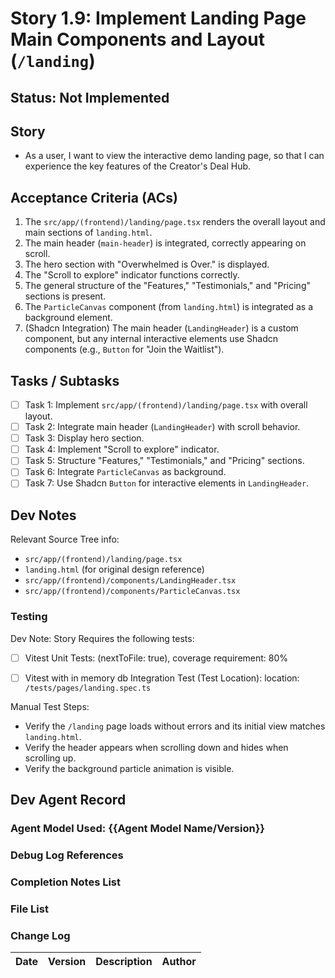 # Story 1.9: Implement Landing Page Main Components and Layout (`/landing`)

## Status: Not Implemented

## Story

- As a user, I want to view the interactive demo landing page, so that I can experience the key features of the Creator's Deal Hub.

## Acceptance Criteria (ACs)

1.  The `src/app/(frontend)/landing/page.tsx` renders the overall layout and main sections of `landing.html`.
2.  The main header (`main-header`) is integrated, correctly appearing on scroll.
3.  The hero section with "Overwhelmed is Over." is displayed.
4.  The "Scroll to explore" indicator functions correctly.
5.  The general structure of the "Features," "Testimonials," and "Pricing" sections is present.
6.  The `ParticleCanvas` component (from `landing.html`) is integrated as a background element.
7.  (Shadcn Integration) The main header (`LandingHeader`) is a custom component, but any internal interactive elements use Shadcn components (e.g., `Button` for "Join the Waitlist").

## Tasks / Subtasks

- [ ] Task 1: Implement `src/app/(frontend)/landing/page.tsx` with overall layout.
- [ ] Task 2: Integrate main header (`LandingHeader`) with scroll behavior.
- [ ] Task 3: Display hero section.
- [ ] Task 4: Implement "Scroll to explore" indicator.
- [ ] Task 5: Structure "Features," "Testimonials," and "Pricing" sections.
- [ ] Task 6: Integrate `ParticleCanvas` as background.
- [ ] Task 7: Use Shadcn `Button` for interactive elements in `LandingHeader`.

## Dev Notes

Relevant Source Tree info:
- `src/app/(frontend)/landing/page.tsx`
- `landing.html` (for original design reference)
- `src/app/(frontend)/components/LandingHeader.tsx`
- `src/app/(frontend)/components/ParticleCanvas.tsx`

### Testing

Dev Note: Story Requires the following tests:

- [ ] Vitest Unit Tests: (nextToFile: true), coverage requirement: 80%
- [ ] Vitest with in memory db Integration Test (Test Location): location: `/tests/pages/landing.spec.ts`


Manual Test Steps:
- Verify the `/landing` page loads without errors and its initial view matches `landing.html`.
- Verify the header appears when scrolling down and hides when scrolling up.
- Verify the background particle animation is visible.

## Dev Agent Record

### Agent Model Used: {{Agent Model Name/Version}}

### Debug Log References

### Completion Notes List

### File List

### Change Log

| Date | Version | Description | Author |
| :--- | :------ | :---------- | :----- |
